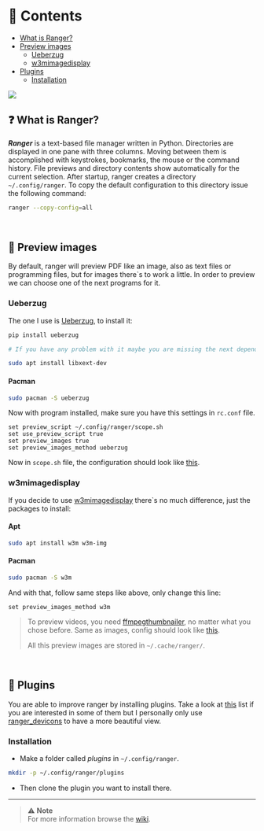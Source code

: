 # 📑 Contents

- [What is Ranger?](#❓-what-is-ranger)
- [Preview images](#🌄-preview-images)
  - [Ueberzug](#ueberzug)
  - [w3mimagedisplay](#w3mimagedisplay)
- [Plugins](#🧩-plugins)
  - [Installation](#installation)

<img src="https://raw.githubusercontent.com/jorgeloopzz/dotfiles/master/.screenshots/ranger.png" />

## ❓ What is Ranger?

**_Ranger_** is a text-based file manager written in Python. Directories are displayed in one pane with three columns. Moving between them is accomplished with keystrokes, bookmarks, the mouse or the command history. File previews and directory contents show automatically for the current selection. After startup, ranger creates a directory `~/.config/ranger`. To copy the default configuration to this directory issue the following command:

```bash
ranger --copy-config=all
```

&nbsp;

## 🌄 Preview images

By default, ranger will preview PDF like an image, also as text files or programming files, but for images there`s to work a little. In order to preview we can choose one of the next programs for it.

### Ueberzug

The one I use is [Ueberzug](https://github.com/ueber-devel/ueberzug), to install it:

```bash
pip install ueberzug

# If you have any problem with it maybe you are missing the next dependency

sudo apt install libxext-dev
```

#### Pacman

```bash
sudo pacman -S ueberzug
```

Now with program installed, make sure you have this settings in `rc.conf` file.

```
set preview_script ~/.config/ranger/scope.sh
set use_preview_script true
set preview_images true
set preview_images_method ueberzug
```

Now in `scope.sh` file, the configuration should look like [this](https://github.com/jorgeloopzz/dotfiles/blob/master/.config/ranger/scope.sh#L142).

### w3mimagedisplay

If you decide to use [w3mimagedisplay](https://salsa.debian.org/debian/w3m) there`s no much difference, just the packages to install:

#### Apt

```bash
sudo apt install w3m w3m-img
```

#### Pacman

```bash
sudo pacman -S w3m
```

And with that, follow same steps like above, only change this line:

```
set preview_images_method w3m
```

> To preview videos, you need [ffmpegthumbnailer](https://github.com/dirkvdb/ffmpegthumbnailer), no matter what you chose before. Same as images, config should look like [this](https://github.com/jorgeloopzz/dotfiles/blob/master/.config/ranger/scope.sh#L157).
>
> All this preview images are stored in `~/.cache/ranger/`.

&nbsp;

## 🧩 Plugins

You are able to improve ranger by installing plugins. Take a look at [this](https://github.com/topics/ranger-plugin) list if you are interested in some of them but I personally only use [ranger_devicons](https://github.com/alexanderjeurissen/ranger_devicons) to have a more beautiful view.

### Installation

- Make a folder called _plugins_ in `~/.config/ranger`.

```bash
mkdir -p ~/.config/ranger/plugins
```

- Then clone the plugin you want to install there.

---

> ⚠️ **Note**\
> For more information browse the [wiki](https://wiki.archlinux.org/title/Ranger).
